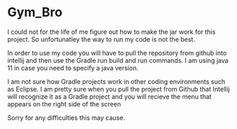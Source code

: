 # Gym_Bro
I could not for the life of me figure out how to make the jar work for this project. So unfortunatley the way to run my 
code is not the best.

In order to use my code you will have to pull the repository from github into intellij and then use the Gradle run build
and run commands. I am using java 11 in case you need to specify a java version.

I am not sure how Gradle projects work in other coding environments such as Eclipse. I am pretty sure when you pull the 
project from Github that Intellij will recognize it as a Gradle project and you will recieve the menu that appears on 
the right side of the screen

Sorry for any difficulties this may cause.
